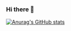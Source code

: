 ### Hi there 👋
[![Anurag's GitHub stats](https://github-readme-stats.vercel.app/api?username=Corybyte)](https://github.com/anuraghazra/github-readme-stats)
